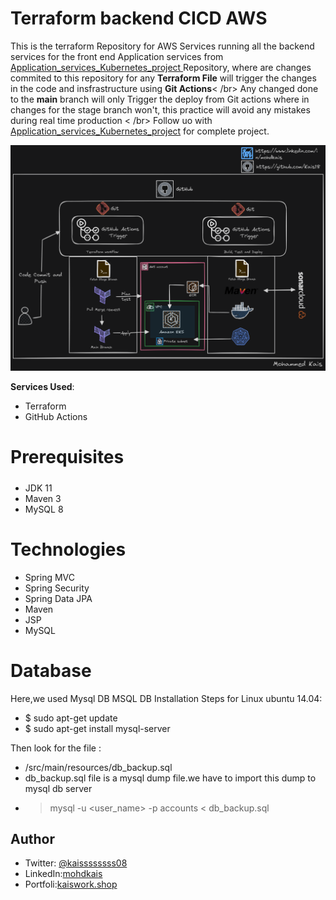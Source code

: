 # Terraform backend CICD AWS
This is the terraform Repository for AWS Services running  all the backend services for the front end Application services from [Application_services_Kubernetes_project
](https://github.com/Kais18/Application_services_Kubernetes_project) Repository, where are changes commited to this repository for any **Terraform File** will trigger the changes in the code and insfrastructure
using **Git Actions**< /br>
Any changed done to the **main** branch will only Trigger the deploy from Git actions where in changes for the stage branch won't, this practice will avoid any mistakes during real time production < /br>
Follow uo with  [Application_services_Kubernetes_project](https://github.com/Kais18/Application_services_Kubernetes_project) for complete project.

![Architecture Diagram](gitaction_dark.png)

**Services Used**:

- Terraform
- GitHub Actions
  
# Prerequisites
#####
- JDK 11
- Maven 3
- MySQL 8 

# Technologies 
- Spring MVC
- Spring Security
- Spring Data JPA
- Maven
- JSP
- MySQL
# Database
Here,we used Mysql DB 
MSQL DB Installation Steps for Linux ubuntu 14.04:
- $ sudo apt-get update
- $ sudo apt-get install mysql-server

Then look for the file :
- /src/main/resources/db_backup.sql
- db_backup.sql file is a mysql dump file.we have to import this dump to mysql db server
- > mysql -u <user_name> -p accounts < db_backup.sql

  
## Author
- Twitter: [@kaissssssss08](https://twitter.com/kaissssssss08)
- LinkedIn:[mohdkais](https://www.linkedin.com/in/mohdkais/)
- Portfoli:[kaiswork.shop](https://www.kaiswork.shop)

